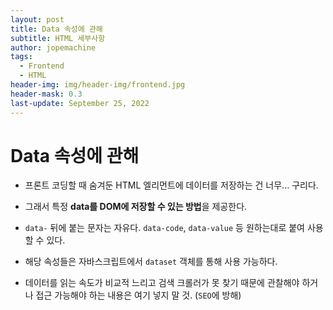 ```yaml
---
layout: post
title: Data 속성에 관해
subtitle: HTML 세부사항
author: jopemachine
tags:
  - Frontend
  - HTML
header-img: img/header-img/frontend.jpg
header-mask: 0.3
last-update: September 25, 2022
---
```


# Data 속성에 관해

- 프론트 코딩할 때 숨겨둔 HTML 엘리먼트에 데이터를 저장하는 건 너무... 구리다.

- 그래서 특정 **data를 DOM에 저장할 수 있는 방법**을 제공한다.

- `data-` 뒤에 붙는 문자는 자유다. `data-code`, `data-value` 등 원하는대로 붙여 사용할 수 있다.

- 해당 속성들은 자바스크립트에서 `dataset` 객체를 통해 사용 가능하다.

- 데이터를 읽는 속도가 비교적 느리고 검색 크롤러가 못 찾기 때문에 관찰해야 하거나 접근 가능해야 하는 내용은 여기 넣지 말 것. (`SEO`에 방해)
